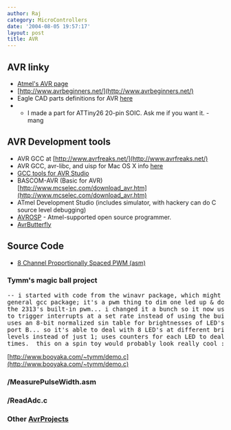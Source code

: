 ```yaml
---
author: Raj
category: MicroControllers
date: '2004-08-05 19:57:17'
layout: post
title: AVR
---
```


## AVR linky

* [Atmel's AVR page](http://www.atmel.com/products/avr/)
* [http://www.avrbeginners.net/](http://www.avrbeginners.net/)
* Eagle CAD parts definitions for AVR [here](http://www.cse.unsw.edu.au/~pcb/manufacturing/eagle/eagle.html)
* * I made a part for ATTiny26 20-pin SOIC.  Ask me if you want it. - mang

## AVR Development tools

* AVR GCC at [http://www.avrfreaks.net/](http://www.avrfreaks.net/)
* AVR GCC, avr-libc, and uisp for Mac OS X info [here](http://www.mit.edu/people/mseeman/projects/macmicro.html)
* [GCC tools for AVR Studio](http://www.avrfreaks.net/Tools/showtools.php?ToolID=560)
* BASCOM-AVR (Basic for AVR) [http://www.mcselec.com/download_avr.htm](http://www.mcselec.com/download_avr.htm)
* ATmel Development Studio (includes simulator, with hackery can do C source level debugging)
* [AVROSP](http://atmel.com/dyn/general/tech_doc.asp?doc_id=9852) - Atmel-supported open source programmer.
* [AvrButterfly](AvrButterfly.html)


## Source Code

  * [8 Channel Proportionally Spaced PWM (asm)](http://users.cableaz.com/~cappels/dproj/8ch%20pwm/8chasm.htm)

### Tymm's magic ball project
<pre>
-- i started with code from the winavr package, which might be in the
general gcc package; it's a pwm thing to dim one led up & down.  it uses
the 2313's built-in pwm... i changed it a bunch so it now uses the counter
to trigger interrupts at a set rate instead of using the built-in pwm and
uses an 8-bit normalized sin table for brightnesses of LED's hooked to
port B... so it's able to deal with 8 LED's at different brightness
levels instead of just 1; uses counters for each LED to deal with cycle
times.  this on a spin toy would probably look really cool :)
</pre>
[http://www.booyaka.com/~tymm/demo.c](http://www.booyaka.com/~tymm/demo.c)

### /MeasurePulseWidth.asm

### /ReadAdc.c

### Other [AvrProjects](AvrProjects.html)
